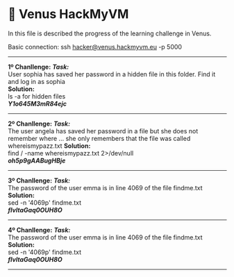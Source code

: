 # 🚀 Venus HackMyVM

In this file is described the progress of the learning challenge in Venus.

Basic connection: ssh hacker@venus.hackmyvm.eu -p 5000

---

**1º Chanllenge:**
***Task:*** <br> 
User sophia has saved her password in a hidden file in this folder. Find it and log in as sophia <br>
**Solution:**  <br>
ls -a for hidden files  <br>
***Y1o645M3mR84ejc***

---

**2º Chanllenge:**
***Task:*** <br> 
The user angela has saved her password in a file but she does not remember where ... she only remembers that the file was called whereismypazz.txt
**Solution:**  <br>
find / -name whereismypazz.txt 2>/dev/null <br>
***oh5p9gAABugHBje***

---

**3º Chanllenge:**
***Task:*** <br> 
The password of the user emma is in line 4069 of the file findme.txt
**Solution:**  <br>
sed -n '4069p' findme.txt <br>
***fIvltaGaq0OUH8O***

---

**4º Chanllenge:**
***Task:*** <br> 
The password of the user emma is in line 4069 of the file findme.txt
**Solution:**  <br>
sed -n '4069p' findme.txt <br>
***fIvltaGaq0OUH8O***

---
